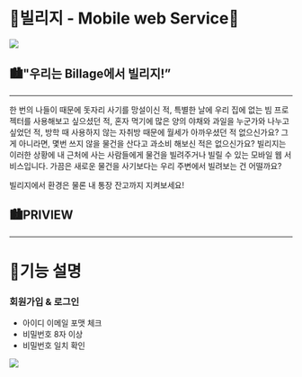# 💜**빌리지 - Mobile web Service**💜

<img src="https://s3.us-west-2.amazonaws.com/secure.notion-static.com/9509a033-b97a-4c4f-95ae-12758aeee5bc/Billage.png?X-Amz-Algorithm=AWS4-HMAC-SHA256&X-Amz-Content-Sha256=UNSIGNED-PAYLOAD&X-Amz-Credential=AKIAT73L2G45EIPT3X45%2F20220508%2Fus-west-2%2Fs3%2Faws4_request&X-Amz-Date=20220508T055113Z&X-Amz-Expires=86400&X-Amz-Signature=2f73fab001c5a758bf5c8623f63da8ffcf7cd98b2e43c09e80014f3d354c684c&X-Amz-SignedHeaders=host&response-content-disposition=filename%20%3D%22Billage.png%22&x-id=GetObject">

<br>

## 🏙**"우리는 Billage에서 빌리지!”**

---

한 번의 나들이 때문에 돗자리 사기를 망설이신 적, 특별한 날에 우리 집에 없는 빔 프로젝터를 사용해보고 싶으셨던 적, 혼자 먹기에 많은 양의 야채와 과일을 누군가와 나누고 싶었던 적, 방학 때 사용하지 않는 자취방 때문에 월세가 아까우셨던 적 없으신가요? 그게 아니라면, 몇번 쓰지 않을 물건을 산다고 과소비 해보신 적은 없으신가요? 
빌리지는 이러한 상황에 내 근처에 사는 사람들에게 물건을 빌려주거나 빌릴 수 있는 모바일 웹 서비스입니다. 가끔은 새로운 물건을 사기보다는 우리 주변에서 빌려보는 건 어떨까요?

빌리지에서 환경은 물론 내 통장 잔고까지 지켜보세요!

## 🏙**PRIVIEW**

---

# 💜**기능 설명**

### **회원가입 & 로그인**

- 아이디 이메일 포맷 체크
- 비밀번호 8자 이상
- 비밀번호 일치 확인

<img src="https://s3.us-west-2.amazonaws.com/secure.notion-static.com/40b884d5-ae46-4f5f-907c-abfc98c7d7b3/ezgif.com-gif-maker_%285%29.gif?X-Amz-Algorithm=AWS4-HMAC-SHA256&X-Amz-Content-Sha256=UNSIGNED-PAYLOAD&X-Amz-Credential=AKIAT73L2G45EIPT3X45%2F20220508%2Fus-west-2%2Fs3%2Faws4_request&X-Amz-Date=20220508T055200Z&X-Amz-Expires=86400&X-Amz-Signature=06060f44df1e7337a1136a889f361afaa039c7121cae08017b2397b42c5aab23&X-Amz-SignedHeaders=host&response-content-disposition=filename%20%3D%22ezgif.com-gif-maker%2520%285%29.gif%22&x-id=GetObject">

